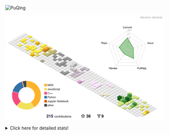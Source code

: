 ![PuQing](https://user-images.githubusercontent.com/27223114/171565019-9a56fae6-b08b-421f-99db-7e830da42371.png)

![](./profile-3d-contrib/profile-season-animate.svg)

<details>
<summary>Click here for detailed stats!</summary>

<!--START_SECTION:waka-->
![Lines of code](https://img.shields.io/badge/From%20Hello%20World%20I%27ve%20Written-797.4%20thousand%20lines%20of%20code-blue)

**🐱 My GitHub Data** 

> 📦 257.6 kB Used in GitHub's Storage 
 > 
> 🏆 169 Contributions in the Year 2023
 > 
> 🚫 Not Opted to Hire
 > 
> 📜 32 Public Repositories 
 > 
> 🔑 27 Private Repositories 
 > 
**I'm an Early 🐤** 

```text
🌞 Morning                409 commits         ████░░░░░░░░░░░░░░░░░░░░░   14.07 % 
🌆 Daytime                1435 commits        ████████████░░░░░░░░░░░░░   49.36 % 
🌃 Evening                266 commits         ██░░░░░░░░░░░░░░░░░░░░░░░   09.15 % 
🌙 Night                  797 commits         ███████░░░░░░░░░░░░░░░░░░   27.42 % 
```


📊 **This Week I Spent My Time On** 

```text
💬 Programming Languages: 
Bash                     1 hr 12 mins        ████████░░░░░░░░░░░░░░░░░   33.80 % 
C++                      1 hr 1 min          ███████░░░░░░░░░░░░░░░░░░   28.69 % 
Python                   31 mins             ████░░░░░░░░░░░░░░░░░░░░░   14.60 % 
YAML                     25 mins             ███░░░░░░░░░░░░░░░░░░░░░░   11.98 % 
Docker                   20 mins             ██░░░░░░░░░░░░░░░░░░░░░░░   09.61 % 

🔥 Editors: 
VS Code                  3 hrs 35 mins       █████████████████████████   100.00 % 

💻 Operating System: 
WSL                      3 hrs 8 mins        ██████████████████████░░░   87.09 % 
Linux                    27 mins             ███░░░░░░░░░░░░░░░░░░░░░░   12.91 % 
```


<!--END_SECTION:waka-->
</details>
